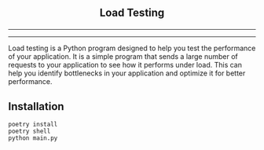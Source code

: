   ## **<p style="text-align: center"> Load Testing </p>**
    
<p><em></em><p>

---

---
Load testing is a Python program designed to help you test the performance of your application. It is a simple program that sends a large number of requests to your application to see how it performs under load. This can help you identify bottlenecks in your application and optimize it for better performance.

## Installation


```console
poetry install
poetry shell
python main.py
```




